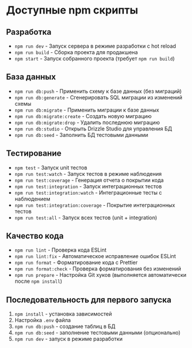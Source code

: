 # Доступные npm скрипты

## Разработка
- `npm run dev` - Запуск сервера в режиме разработки с hot reload
- `npm run build` - Сборка проекта для продакшена
- `npm start` - Запуск собранного проекта (требует `npm run build`)

## База данных
- `npm run db:push` - Применить схему к базе данных (без миграций)
- `npm run db:generate` - Сгенерировать SQL миграции из изменений схемы
- `npm run db:migrate` - Применить миграции к базе данных
- `npm run db:migrate:create` - Создать новую миграцию
- `npm run db:migrate:drop` - Удалить последнюю миграцию
- `npm run db:studio` - Открыть Drizzle Studio для управления БД
- `npm run db:seed` - Заполнить БД тестовыми данными

## Тестирование
- `npm test` - Запуск unit тестов
- `npm run test:watch` - Запуск тестов в режиме наблюдения
- `npm run test:coverage` - Генерация отчета о покрытии кода
- `npm run test:integration` - Запуск интеграционных тестов
- `npm run test:integration:watch` - Интеграционные тесты с наблюдением
- `npm run test:integration:coverage` - Покрытие интеграционных тестов
- `npm run test:all` - Запуск всех тестов (unit + integration)

## Качество кода
- `npm run lint` - Проверка кода ESLint
- `npm run lint:fix` - Автоматическое исправление ошибок ESLint
- `npm run format` - Форматирование кода с Prettier
- `npm run format:check` - Проверка форматирования без изменений
- `npm run prepare` - Настройка Git хуков (выполняется автоматически после `npm install`)

## Последовательность для первого запуска

1. `npm install` - установка зависимостей
2. Настройка `.env` файла
3. `npm run db:push` - создание таблиц в БД
4. `npm run db:seed` - заполнение тестовыми данными (опционально)
5. `npm run dev` - запуск в режиме разработки